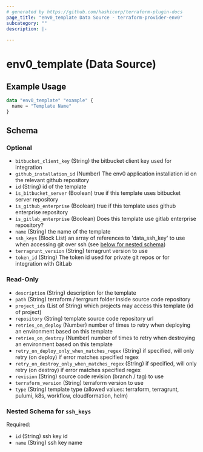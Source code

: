 ```yaml
---
# generated by https://github.com/hashicorp/terraform-plugin-docs
page_title: "env0_template Data Source - terraform-provider-env0"
subcategory: ""
description: |-
  
---
```


# env0_template (Data Source)



## Example Usage

```terraform
data "env0_template" "example" {
  name = "Template Name"
}
```

<!-- schema generated by tfplugindocs -->
## Schema

### Optional

- `bitbucket_client_key` (String) the bitbucket client key used for integration
- `github_installation_id` (Number) The env0 application installation id on the relevant github repository
- `id` (String) id of the template
- `is_bitbucket_server` (Boolean) true if this template uses bitbucket server repository
- `is_github_enterprise` (Boolean) true if this template uses github enterprise repository
- `is_gitlab_enterprise` (Boolean) Does this template use gitlab enterprise repository?
- `name` (String) the name of the template
- `ssh_keys` (Block List) an array of references to 'data_ssh_key' to use when accessing git over ssh (see [below for nested schema](#nestedblock--ssh_keys))
- `terragrunt_version` (String) terragrunt version to use
- `token_id` (String) The token id used for private git repos or for integration with GitLab

### Read-Only

- `description` (String) description for the template
- `path` (String) terraform / terrgrunt folder inside source code repository
- `project_ids` (List of String) which projects may access this template (id of project)
- `repository` (String) template source code repository url
- `retries_on_deploy` (Number) number of times to retry when deploying an environment based on this template
- `retries_on_destroy` (Number) number of times to retry when destroying an environment based on this template
- `retry_on_deploy_only_when_matches_regex` (String) if specified, will only retry (on deploy) if error matches specified regex
- `retry_on_destroy_only_when_matches_regex` (String) if specified, will only retry (on destroy) if error matches specified regex
- `revision` (String) source code revision (branch / tag) to use
- `terraform_version` (String) terraform version to use
- `type` (String) template type (allowed values: terraform, terragrunt, pulumi, k8s, workflow, cloudformation, helm)

<a id="nestedblock--ssh_keys"></a>
### Nested Schema for `ssh_keys`

Required:

- `id` (String) ssh key id
- `name` (String) ssh key name

